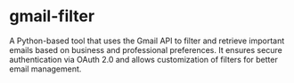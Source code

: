 # gmail-filter
A Python-based tool that uses the Gmail API to filter and retrieve important emails based on business and professional preferences. It ensures secure authentication via OAuth 2.0 and allows customization of filters for better email management.
